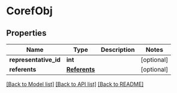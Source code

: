 # CorefObj

## Properties
Name | Type | Description | Notes
------------ | ------------- | ------------- | -------------
**representative_id** | **int** |  | [optional] 
**referents** | [**Referents**](Referents.md) |  | [optional] 

[[Back to Model list]](../README.md#documentation-for-models) [[Back to API list]](../README.md#documentation-for-api-endpoints) [[Back to README]](../README.md)

